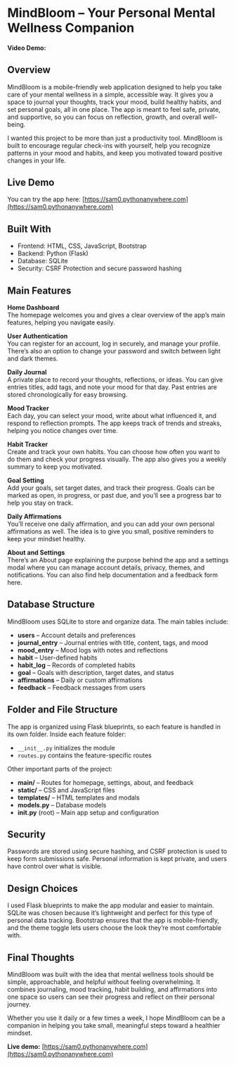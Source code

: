 # MindBloom – Your Personal Mental Wellness Companion

#### Video Demo: <YOUR YOUTUBE VIDEO URL HERE>

## Overview
MindBloom is a mobile-friendly web application designed to help you take care of your mental wellness in a simple, accessible way. It gives you a space to journal your thoughts, track your mood, build healthy habits, and set personal goals, all in one place. The app is meant to feel safe, private, and supportive, so you can focus on reflection, growth, and overall well-being.

I wanted this project to be more than just a productivity tool. MindBloom is built to encourage regular check-ins with yourself, help you recognize patterns in your mood and habits, and keep you motivated toward positive changes in your life.

## Live Demo
You can try the app here: [https://sam0.pythonanywhere.com](https://sam0.pythonanywhere.com)

## Built With
- Frontend: HTML, CSS, JavaScript, Bootstrap
- Backend: Python (Flask)
- Database: SQLite
- Security: CSRF Protection and secure password hashing

## Main Features

**Home Dashboard**  
The homepage welcomes you and gives a clear overview of the app’s main features, helping you navigate easily.

**User Authentication**  
You can register for an account, log in securely, and manage your profile. There’s also an option to change your password and switch between light and dark themes.

**Daily Journal**  
A private place to record your thoughts, reflections, or ideas. You can give entries titles, add tags, and note your mood for that day. Past entries are stored chronologically for easy browsing.

**Mood Tracker**  
Each day, you can select your mood, write about what influenced it, and respond to reflection prompts. The app keeps track of trends and streaks, helping you notice changes over time.

**Habit Tracker**  
Create and track your own habits. You can choose how often you want to do them and check your progress visually. The app also gives you a weekly summary to keep you motivated.

**Goal Setting**  
Add your goals, set target dates, and track their progress. Goals can be marked as open, in progress, or past due, and you’ll see a progress bar to help you stay on track.

**Daily Affirmations**  
You’ll receive one daily affirmation, and you can add your own personal affirmations as well. The idea is to give you small, positive reminders to keep your mindset healthy.

**About and Settings**  
There’s an About page explaining the purpose behind the app and a settings modal where you can manage account details, privacy, themes, and notifications. You can also find help documentation and a feedback form here.

## Database Structure
MindBloom uses SQLite to store and organize data. The main tables include:

- **users** – Account details and preferences
- **journal_entry** – Journal entries with title, content, tags, and mood
- **mood_entry** – Mood logs with notes and reflections
- **habit** – User-defined habits
- **habit_log** – Records of completed habits
- **goal** – Goals with description, target dates, and status
- **affirmations** – Daily or custom affirmations
- **feedback** – Feedback messages from users

## Folder and File Structure
The app is organized using Flask blueprints, so each feature is handled in its own folder. Inside each feature folder:
- `__init__.py` initializes the module
- `routes.py` contains the feature-specific routes

Other important parts of the project:
- **main/** – Routes for homepage, settings, about, and feedback
- **static/** – CSS and JavaScript files
- **templates/** – HTML templates and modals
- **models.py** – Database models
- **__init__.py** (root) – Main app setup and configuration

## Security
Passwords are stored using secure hashing, and CSRF protection is used to keep form submissions safe. Personal information is kept private, and users have control over what is visible.

## Design Choices
I used Flask blueprints to make the app modular and easier to maintain. SQLite was chosen because it’s lightweight and perfect for this type of personal data tracking. Bootstrap ensures that the app is mobile-friendly, and the theme toggle lets users choose the look they’re most comfortable with.

## Final Thoughts
MindBloom was built with the idea that mental wellness tools should be simple, approachable, and helpful without feeling overwhelming. It combines journaling, mood tracking, habit building, and affirmations into one space so users can see their progress and reflect on their personal journey.

Whether you use it daily or a few times a week, I hope MindBloom can be a companion in helping you take small, meaningful steps toward a healthier mindset.

**Live demo:** [https://sam0.pythonanywhere.com](https://sam0.pythonanywhere.com)

